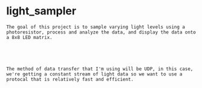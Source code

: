 # light_sampler
    
    The goal of this project is to sample varying light levels using a photoresistor, process and analyze the data, and display the data onto a 8x8 LED matrix. 





    The method of data transfer that I'm using will be UDP, in this case, we're getting a constant stream of light data so we want to use a protocal that is relatively fast and efficient. 